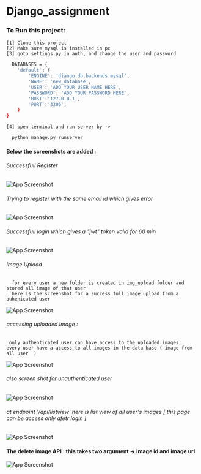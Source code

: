 # Django_assignment

### To Run this project:
    [1] Clone this project
    [2] Make sure mysql is installed in pc
    [3] goto settings.py in auth, and change the user and password

```bash
  DATABASES = {
    'default': {
        'ENGINE': 'django.db.backends.mysql',
        'NAME': 'new_database',
        'USER': 'ADD YOUR USER NAME HERE',
        'PASSWORD': 'ADD YOUR PASSWORD HERE',
        'HOST':'127.0.0.1',
        'PORT':'3306',
    }
}
  ```

    [4] open terminal and run server by ->


```bash
  python manage.py runserver
```

#### Below the screenshots are added :

###### Successfull Register
![App Screenshot](https://github.com/RupakBiswas-2304/Django_assignment/blob/main/screenshots/register_success.png)

###### Trying to register with the same email id which gives error
![App Screenshot](https://github.com/RupakBiswas-2304/Django_assignment/blob/main/screenshots/register_failed.png)

###### Successfull login which gives a "jwt" token valid for 60 min
![App Screenshot](https://github.com/RupakBiswas-2304/Django_assignment/blob/main/screenshots/login.png)

###### Image Upload 
      for every user a new folder is created in img_upload folder and stored all image of that user 
      here is the screenshot for a success full image upload from a auhenicated user 

![App Screenshot](https://github.com/RupakBiswas-2304/Django_assignment/blob/main/screenshots/successfull_imgupload.png)

###### accessing uploaded Image : 
     only authenticated user can have access to the uploaded images,  every user have a access to all images in the data base ( image from all user  ) 
![App Screenshot](https://github.com/RupakBiswas-2304/Django_assignment/blob/main/screenshots/image_Access_success.png)

###### also screen shot for unauthenticated user 

![App Screenshot](https://github.com/RupakBiswas-2304/Django_assignment/blob/main/screenshots/photo_access_failure.png)

###### at endpoint '/api/listview' here is list view of all user's images [ this page can be access only afetr login ]
![App Screenshot](https://github.com/RupakBiswas-2304/Django_assignment/blob/main/screenshots/lisy_of_images.png)

#### The delete image API : this takes two argument -> image id and image url
![App Screenshot](https://github.com/RupakBiswas-2304/Django_assignment/blob/main/screenshots/image_delete.png)
